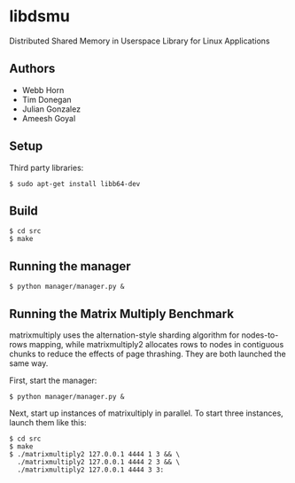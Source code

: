 libdsmu
=======

Distributed Shared Memory in Userspace Library for Linux Applications

Authors
-------
- Webb Horn
- Tim Donegan
- Julian Gonzalez
- Ameesh Goyal


Setup
-----
Third party libraries:

    $ sudo apt-get install libb64-dev


Build
-----

    $ cd src
    $ make

Running the manager
-----------------

    $ python manager/manager.py &

Running the Matrix Multiply Benchmark
-------------------------------------
matrixmultiply uses the alternation-style sharding algorithm for nodes-to-rows
mapping, while matrixmultiply2 allocates rows to nodes in contiguous chunks to
reduce the effects of page thrashing. They are both launched the same way.

First, start the manager:

    $ python manager/manager.py &

Next, start up instances of matrixultiply in parallel. To start three
instances, launch them like this:

    $ cd src
    $ make
    $ ./matrixmultiply2 127.0.0.1 4444 1 3 && \
      ./matrixmultiply2 127.0.0.1 4444 2 3 && \
      ./matrixmultiply2 127.0.0.1 4444 3 3:

